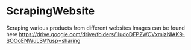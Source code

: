 # ScrapingWebsite
Scraping various products from different websites
Images can be found here https://drive.google.com/drive/folders/1IudoDFP2WCVxmizNlAK9-SOOoENWuLSV?usp=sharing
